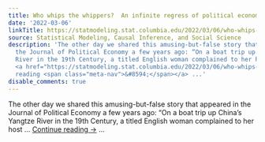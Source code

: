 ```yaml
---
title: Who whips the whippers?  An infinite regress of political economy
date: '2022-03-06'
linkTitle: https://statmodeling.stat.columbia.edu/2022/03/06/who-whips-the-whippers-an-infinite-regress-of-political-economy/
source: Statistical Modeling, Causal Inference, and Social Science
description: 'The other day we shared this amusing-but-false story that appeared in
  the Journal of Political Economy a few years ago: “On a boat trip up China’s Yangtze
  River in the 19th Century, a titled English woman complained to her host &#8230;
  <a href="https://statmodeling.stat.columbia.edu/2022/03/06/who-whips-the-whippers-an-infinite-regress-of-political-economy/">Continue
  reading <span class="meta-nav">&#8594;</span></a> ...'
disable_comments: true
---
```

The other day we shared this amusing-but-false story that appeared in the Journal of Political Economy a few years ago: “On a boat trip up China’s Yangtze River in the 19th Century, a titled English woman complained to her host &#8230; <a href="https://statmodeling.stat.columbia.edu/2022/03/06/who-whips-the-whippers-an-infinite-regress-of-political-economy/">Continue reading <span class="meta-nav">&#8594;</span></a> ...